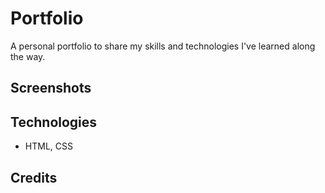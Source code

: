 # Portfolio

A personal portfolio to share my skills and technologies I've learned along the way.

## Screenshots 

## Technologies

- HTML, CSS

## Credits
